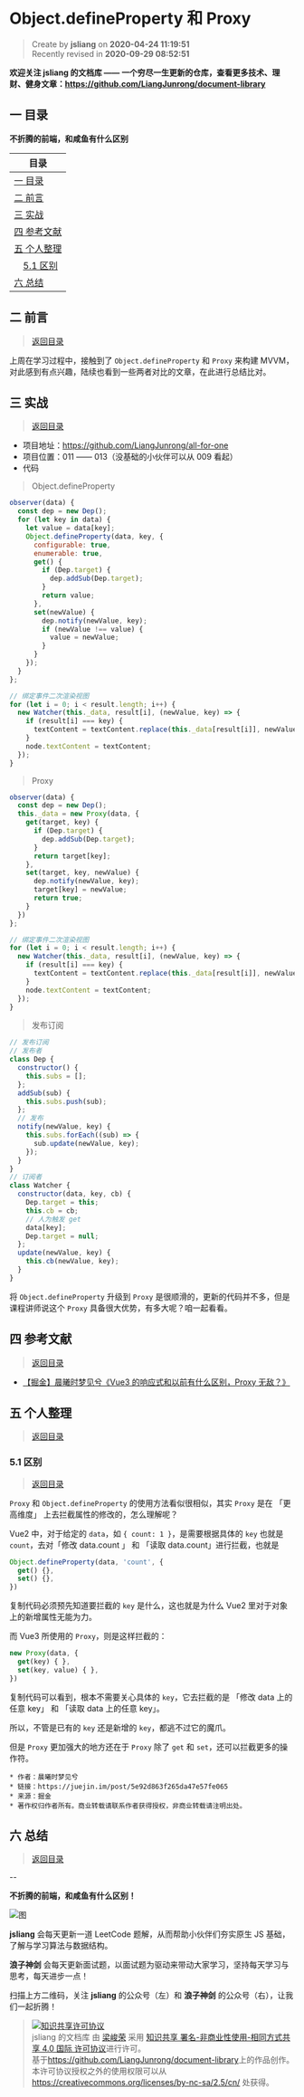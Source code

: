 Object.defineProperty 和 Proxy
===

> Create by **jsliang** on **2020-04-24 11:19:51**  
> Recently revised in **2020-09-29 08:52:51**

**欢迎关注 jsliang 的文档库 —— 一个穷尽一生更新的仓库，查看更多技术、理财、健身文章：https://github.com/LiangJunrong/document-library**

## <a name="chapter-one" id="chapter-one"></a>一 目录

**不折腾的前端，和咸鱼有什么区别**

| 目录 |
| --- | 
| [一 目录](#chapter-one) | 
| <a name="catalog-chapter-two" id="catalog-chapter-two"></a>[二 前言](#chapter-two) |
| <a name="catalog-chapter-three" id="catalog-chapter-three"></a>[三 实战](#chapter-three) |
| <a name="catalog-chapter-four" id="catalog-chapter-four"></a>[四 参考文献](#chapter-four) |
| <a name="catalog-chapter-five" id="catalog-chapter-five"></a>[五 个人整理](#chapter-five) |
| &emsp;[5.1 区别](#chapter-five-one) |
| <a name="catalog-chapter-six" id="catalog-chapter-six"></a>[六 总结](#chapter-six) |

## <a name="chapter-two" id="chapter-two"></a>二 前言

> [返回目录](#chapter-one)

上周在学习过程中，接触到了 `Object.defineProperty` 和 `Proxy` 来构建 MVVM，对此感到有点兴趣，陆续也看到一些两者对比的文章，在此进行总结比对。

## <a name="chapter-three" id="chapter-three"></a>三 实战

> [返回目录](#chapter-one)

* 项目地址：https://github.com/LiangJunrong/all-for-one
* 项目位置：011 —— 013（没基础的小伙伴可以从 009 看起）
* 代码

> Object.defineProperty

```js
observer(data) {
  const dep = new Dep();
  for (let key in data) {
    let value = data[key];
    Object.defineProperty(data, key, {
      configurable: true,
      enumerable: true,
      get() {
        if (Dep.target) {
          dep.addSub(Dep.target);
        }
        return value;
      },
      set(newValue) {
        dep.notify(newValue, key);
        if (newValue !== value) {
          value = newValue;
        }
      }
    });
  }
};

// 绑定事件二次渲染视图
for (let i = 0; i < result.length; i++) {
  new Watcher(this._data, result[i], (newValue, key) => {
    if (result[i] === key) {
      textContent = textContent.replace(this._data[result[i]], newValue);
    }
    node.textContent = textContent;
  });
}
```

> Proxy

```js
observer(data) {
  const dep = new Dep();
  this._data = new Proxy(data, {
    get(target, key) {
      if (Dep.target) {
        dep.addSub(Dep.target);
      }
      return target[key];
    },
    set(target, key, newValue) {
      dep.notify(newValue, key);
      target[key] = newValue;
      return true;
    }
  })
};

// 绑定事件二次渲染视图
for (let i = 0; i < result.length; i++) {
  new Watcher(this._data, result[i], (newValue, key) => {
    if (result[i] === key) {
      textContent = textContent.replace(this._data[result[i]], newValue);
    }
    node.textContent = textContent;
  });
}
```

> 发布订阅

```js
// 发布订阅
// 发布者
class Dep {
  constructor() {
    this.subs = [];
  };
  addSub(sub) {
    this.subs.push(sub);
  };
  // 发布
  notify(newValue, key) {
    this.subs.forEach((sub) => {
      sub.update(newValue, key);
    });
  }
}
// 订阅者
class Watcher {
  constructor(data, key, cb) {
    Dep.target = this;
    this.cb = cb;
    // 人为触发 get
    data[key];
    Dep.target = null;
  };
  update(newValue, key) {
    this.cb(newValue, key);
  }
}
```

将 `Object.defineProperty` 升级到 `Proxy` 是很顺滑的，更新的代码并不多，但是课程讲师说这个 `Proxy` 具备很大优势，有多大呢？咱一起看看。

## <a name="chapter-four" id="chapter-four"></a>四 参考文献

> [返回目录](#chapter-one)

* [【掘金】晨曦时梦见兮《Vue3 的响应式和以前有什么区别，Proxy 无敌？》](https://juejin.im/post/5e92d863f265da47e57fe065)

## <a name="chapter-five" id="chapter-five"></a>五 个人整理

> [返回目录](#chapter-one)

### <a name="chapter-five-one" id="chapter-five-one"></a>5.1 区别

> [返回目录](#chapter-one)

`Proxy` 和 `Object.defineProperty` 的使用方法看似很相似，其实 `Proxy` 是在 「更高维度」 上去拦截属性的修改的，怎么理解呢？

Vue2 中，对于给定的 `data`，如 `{ count: 1 }`，是需要根据具体的 `key` 也就是 `count`，去对「修改 data.count 」 和 「读取 data.count」进行拦截，也就是

```js
Object.defineProperty(data, 'count', {
  get() {},
  set() {},
})
```

复制代码必须预先知道要拦截的 `key` 是什么，这也就是为什么 Vue2 里对于对象上的新增属性无能为力。

而 Vue3 所使用的 `Proxy`，则是这样拦截的：

```js
new Proxy(data, {
  get(key) { },
  set(key, value) { },
})
```

复制代码可以看到，根本不需要关心具体的 `key`，它去拦截的是 「修改 data 上的任意 key」 和 「读取 data 上的任意 key」。

所以，不管是已有的 `key`  还是新增的 `key`，都逃不过它的魔爪。

但是 `Proxy` 更加强大的地方还在于 `Proxy` 除了 `get` 和 `set`，还可以拦截更多的操作符。

```
* 作者：晨曦时梦见兮
* 链接：https://juejin.im/post/5e92d863f265da47e57fe065
* 来源：掘金
* 著作权归作者所有。商业转载请联系作者获得授权，非商业转载请注明出处。
```

## <a name="chapter-six" id="chapter-six"></a>六 总结

> [返回目录](#chapter-one)

--

**不折腾的前端，和咸鱼有什么区别！**

![图](../../../public-repertory/img/z-index-small.png)

**jsliang** 会每天更新一道 LeetCode 题解，从而帮助小伙伴们夯实原生 JS 基础，了解与学习算法与数据结构。

**浪子神剑** 会每天更新面试题，以面试题为驱动来带动大家学习，坚持每天学习与思考，每天进步一点！

扫描上方二维码，关注 **jsliang** 的公众号（左）和 **浪子神剑** 的公众号（右），让我们一起折腾！

> <a rel="license" href="http://creativecommons.org/licenses/by-nc-sa/4.0/"><img alt="知识共享许可协议" style="border-width:0" src="https://i.creativecommons.org/l/by-nc-sa/4.0/88x31.png" /></a><br /><span xmlns:dct="http://purl.org/dc/terms/" property="dct:title">jsliang 的文档库</span> 由 <a xmlns:cc="http://creativecommons.org/ns#" href="https://github.com/LiangJunrong/document-library" property="cc:attributionName" rel="cc:attributionURL">梁峻荣</a> 采用 <a rel="license" href="http://creativecommons.org/licenses/by-nc-sa/4.0/">知识共享 署名-非商业性使用-相同方式共享 4.0 国际 许可协议</a>进行许可。<br />基于<a xmlns:dct="http://purl.org/dc/terms/" href="https://github.com/LiangJunrong/document-library" rel="dct:source">https://github.com/LiangJunrong/document-library</a>上的作品创作。<br />本许可协议授权之外的使用权限可以从 <a xmlns:cc="http://creativecommons.org/ns#" href="https://creativecommons.org/licenses/by-nc-sa/2.5/cn/" rel="cc:morePermissions">https://creativecommons.org/licenses/by-nc-sa/2.5/cn/</a> 处获得。